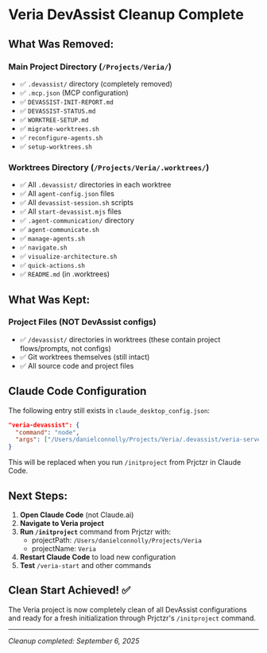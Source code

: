 # Veria DevAssist Cleanup Complete

## What Was Removed:

### Main Project Directory (`/Projects/Veria/`)
- ✅ `.devassist/` directory (completely removed)
- ✅ `.mcp.json` (MCP configuration)
- ✅ `DEVASSIST-INIT-REPORT.md`
- ✅ `DEVASSIST-STATUS.md`
- ✅ `WORKTREE-SETUP.md`
- ✅ `migrate-worktrees.sh`
- ✅ `reconfigure-agents.sh`
- ✅ `setup-worktrees.sh`

### Worktrees Directory (`/Projects/Veria/.worktrees/`)
- ✅ All `.devassist/` directories in each worktree
- ✅ All `agent-config.json` files
- ✅ All `devassist-session.sh` scripts
- ✅ All `start-devassist.mjs` files
- ✅ `.agent-communication/` directory
- ✅ `agent-communicate.sh`
- ✅ `manage-agents.sh`
- ✅ `navigate.sh`
- ✅ `visualize-architecture.sh`
- ✅ `quick-actions.sh`
- ✅ `README.md` (in .worktrees)

## What Was Kept:

### Project Files (NOT DevAssist configs)
- ✅ `/devassist/` directories in worktrees (these contain project flows/prompts, not configs)
- ✅ Git worktrees themselves (still intact)
- ✅ All source code and project files

## Claude Code Configuration

The following entry still exists in `claude_desktop_config.json`:
```json
"veria-devassist": {
  "command": "node",
  "args": ["/Users/danielconnolly/Projects/Veria/.devassist/veria-server.js"]
}
```

This will be replaced when you run `/initproject` from Prjctzr in Claude Code.

## Next Steps:

1. **Open Claude Code** (not Claude.ai)
2. **Navigate to Veria project**
3. **Run `/initproject`** command from Prjctzr with:
   - projectPath: `/Users/danielconnolly/Projects/Veria`
   - projectName: `Veria`
4. **Restart Claude Code** to load new configuration
5. **Test** `/veria-start` and other commands

## Clean Start Achieved! ✅

The Veria project is now completely clean of all DevAssist configurations and ready for a fresh initialization through Prjctzr's `/initproject` command.

---
*Cleanup completed: September 6, 2025*
